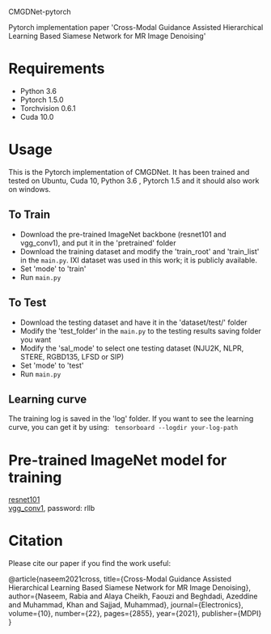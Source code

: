 CMGDNet-pytorch

Pytorch implementation paper 'Cross-Modal Guidance Assisted Hierarchical Learning Based Siamese Network for MR Image Denoising'

# Requirements
* Python 3.6 <br>
* Pytorch 1.5.0 <br>
* Torchvision 0.6.1 <br>
* Cuda 10.0

# Usage
This is the Pytorch implementation of CMGDNet. It has been trained and tested on Ubuntu, Cuda 10, Python 3.6 , Pytorch 1.5
and it should also work on windows. 

## To Train 
* Download the pre-trained ImageNet backbone (resnet101 and vgg_conv1), and put it in the 'pretrained' folder
* Download the training dataset and modify the 'train_root' and 'train_list' in the `main.py`. IXI dataset was used in this work; it is publicly available. 
* Set 'mode' to 'train'
* Run `main.py`

## To Test 
* Download the testing dataset and have it in the 'dataset/test/' folder 
* Modify the 'test_folder' in the `main.py` to the testing results saving folder you want
* Modify the 'sal_mode' to select one testing dataset (NJU2K, NLPR, STERE, RGBD135, LFSD or SIP)
* Set 'mode' to 'test'
* Run `main.py`

## Learning curve
The training log is saved in the 'log' folder. If you want to see the learning curve, you can get it by using: ` tensorboard --logdir your-log-path`

# Pre-trained ImageNet model for training
[resnet101](https://download.pytorch.org/models/resnet101-5d3b4d8f.pth)<br>
[vgg_conv1](https://pan.baidu.com/s/1CJyNALzPIAiHrDSMcRO2yA), password: rllb<br>


# Citation
Please cite our paper if you find the work useful:


@article{naseem2021cross,
  title={Cross-Modal Guidance Assisted Hierarchical Learning Based Siamese Network for MR Image Denoising},
  author={Naseem, Rabia and Alaya Cheikh, Faouzi and Beghdadi, Azeddine and Muhammad, Khan and Sajjad, Muhammad},
  journal={Electronics},
  volume={10},
  number={22},
  pages={2855},
  year={2021},
  publisher={MDPI}
}

